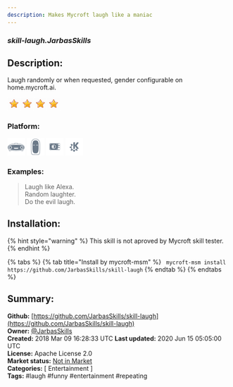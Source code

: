 ```yaml
---
description: Makes Mycroft laugh like a maniac  
---
```


### _skill-laugh.JarbasSkills_  
## Description:  
Laugh randomly or when requested, gender configurable on home.mycroft.ai.  
  
![](../.gitbook/assets/star.png)![](../.gitbook/assets/star.png)![](../.gitbook/assets/star.png)![](../.gitbook/assets/star.png)  
  
### Platform:  
 ![Mark I](../.gitbook/assets/mark-1-icon.png)  ![Mark II](../.gitbook/assets/mark-2-icon.png)  ![Picroft](../.gitbook/assets/picroft-icon.png)  ![plasmoid](../.gitbook/assets/kde.png)   
### Examples:  
> Laugh like Alexa.  
> Random laughter.  
> Do the evil laugh.  
  
## Installation:  
{% hint style="warning" %}
This skill is not aproved by Mycroft skill tester.
{% endhint %}
    
{% tabs %}
{% tab title="Install by mycroft-msm" %}
``` mycroft-msm install https://github.com/JarbasSkills/skill-laugh```
{% endtab %}
  {% endtabs %}
    
## Summary:  
**Github:** [https://github.com/JarbasSkills/skill-laugh](https://github.com/JarbasSkills/skill-laugh)  
**Owner:** [@JarbasSkills](https://github.com/JarbasSkills)  
**Created:** 2018 Mar 09 16:28:33 UTC  **Last updated:** 2020 Jun 15 05:05:00 UTC  
**License:** Apache License 2.0  
**Market status:** [Not in Market](https://market.mycroft.ai/skill/)  
**Categories:** [ Entertainment ]   
**Tags:** \#laugh \#funny \#entertainment \#repeating   
